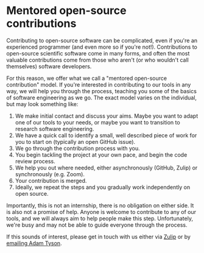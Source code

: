 # Mentored open-source contributions

Contributing to open-source software can be complicated, even if you're an experienced programmer 
(and even more so if you're not!). Contributions to open-source scientific software come in many forms, and often the 
most valuable contributions come from those who aren't (or who wouldn't call themselves) software developers.

For this reason, we offer what we call a "mentored open-source contribution" model. If you're interested in contributing
to our tools in any way, we will help you through the process, teaching you some of the basics of software 
engineering as we go. The exact model varies on the individual, but may look something like:

1. We make initial contact and discuss your aims. Maybe you want to adapt one of our tools to your needs, or maybe you 
want to transition to research software engineering.
2. We have a quick call to identify a small, well described piece of work for you to start on 
(typically an open GitHub issue).
3. We go through the contribution process with you.
4. You begin tackling the project at your own pace, and begin the code review process.
5. We help you out where needed, either asynchronously (GitHub, Zulip) or synchronously (e.g. Zoom).
6. Your contribution is merged.
7. Ideally, we repeat the steps and you gradually work independently on open source.

Importantly, this is not an internship, there is no obligation on either side. It is also not a promise of help.
Anyone is welcome to contribute to any of our tools, and we will always aim to help people make this step. 
Unfortunately, we're busy and may not be able to guide everyone through the process. 

If this sounds of interest, please get in touch with us either via [Zulip](https://neuroinformatics.zulipchat.com/) 
or by <a href="mailto:adam.tyson@ucl.ac.uk?subject=Mentored open-source contributions ">emailing Adam Tyson</a>.
